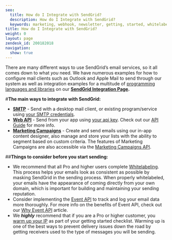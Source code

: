 ```yaml
---
seo:
  title: How do I Integrate with SendGrid?
  description: How do I Integrate with SendGrid?
  keywords: marketing, webhook, newsletter, getting, started, whitelabel, getting_started, email, api, integration, smtp, what, warm
title: How do I Integrate with SendGrid?
weight: 0
layout: page
zendesk_id: 200182018
navigation:
  show: true
---
```


There are many different ways to use SendGrid’s email services, so it all comes down to what _you_ need. We have numerous examples for how to configure mail clients such as Outlook and Apple Mail to send through our system as well as integration examples for a multitude of [programming languages and libraries](https://sendgrid.com/docs/Integrate/libraries.html) on our  **[SendGrid Integration Page](http://sendgrid.com/docs/Integrate/index.html).**

#**The main ways to integrate with SendGrid:**

- **[SMTP]({{root_url}}/Classroom/Basics/Email_Infrastructure/what_is_smtp.html)** - Send with a desktop mail client, or existing program/service using [your SMTP credentials]({{root_url}}/Classroom/Basics/Email_Infrastructure/recommended_smtp_settings.html).
- **[Web API](https://sendgrid.com/docs/API_Reference/Web_API/index.html)** - Send from your app using  [your api key]({{root_url}}/Classroom/Basics/API/what_is_my_api_key.html). Check out our [API Guide](http://go.sendgrid.com/rs/sendgrid/images/SendGrid_API_Guide-101.pdf) for more info.
- **[Marketing Campaigns](https://sendgrid.com/docs/User_Guide/Marketing_Campaigns/index.html)** - Create and send emails using our in-app content designer, also manage and store your lists with the ability to segment based on custom criteria. The features of Marketing Campaigns are also accessible via the [Marketing Campaigns API](https://sendgrid.com/docs/API_Reference/Web_API_v3/Marketing_Campaigns/campaigns.html).



##**Things to consider before you start sending:**

- We recommend that all Pro and higher users complete [Whitelabeling]({{root_url}}/Classroom/Deliver/Delivery_Introduction/all_you_need_to_know_about_whitelabeling.html). This process helps your emails look as consistent as possible by masking SendGrid in the sending process. When properly whitelabeled, your emails have the appearance of coming directly from your own domain, which is important for building and maintaining your sending reputation.
- Consider implementing the [Event API](http://sendgrid.com/docs/API_Reference/Webhooks/event.html) to track and log your email data more thoroughly. For more info on the benefits of Event API, check out our [Why Event API]({{root_url}}/Classroom/Basics/API/why_event_api.html) article.
- We _**highly**_ recommend that if you are a Pro or higher customer, you [warm up your IP](https://sendgrid.com/docs/User_Guide/warming_up.html) as part of your getting started checklist. Warming up is one of the best ways to prevent delivery issues down the road by getting receivers used to the type of messages you will be sending.
